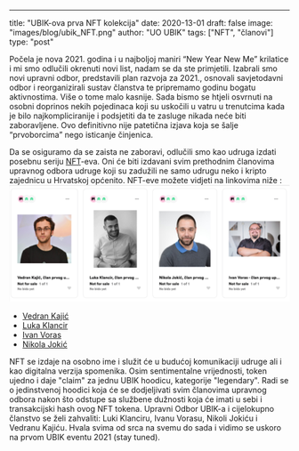 ---
title: "UBIK-ova prva NFT kolekcija"
date: 2020-13-01
draft: false
image: "images/blog/ubik_NFT.png"
author: "UO UBIK"
tags: ["NFT", "članovi"]
type: "post"

Počela je nova 2021. godina i u najboljoj maniri “New Year New Me” krilatice i mi smo odlučili okrenuti novi list, nadam se da ste primjetili. Izabrali smo novi upravni odbor, predstavili plan razvoja za 2021., osnovali savjetodavni odbor i reorganizirali sustav članstva te pripremamo godinu bogatu aktivnostima. Više o tome malo kasnije. Sada bismo se htjeli osvrnuti na osobni doprinos nekih pojedinaca koji su uskočili u vatru u trenutcima kada je bilo najkompliciranije i podsjetiti da te zasluge nikada neće biti zaboravljene. Ovo definitivno nije patetična izjava koja se šalje “prvoborcima” nego isticanje činjenica. 

Da se osiguramo da se zaista ne zaboravi, odlučili smo kao udruga izdati posebnu seriju [NFT](https://bitfalls.com/hr/2018/10/15/the-last-nft-non-fungible-token-explanation-post-youll-ever-need/)-eva. Oni će biti izdavani svim prethodnim članovima upravnog odbora udruge koji su zadužili ne samo udrugu neko i kripto zajednicu u Hrvatskoj općenito. NFT-eve možete vidjeti na linkovima niže : 
[![](images/blog/ubik_NFT.png)](https://app.rarible.com/user/0x16f0210fbc468da71d47f04e95e4804f46bc2a59/collectibles)

+ [Vedran Kajić](https://app.rarible.com/token/0x60f80121c31a0d46b5279700f9df786054aa5ee5:98187:0x16f0210fbc468da71d47f04e95e4804f46bc2a59)
+ [Luka Klancir ](https://app.rarible.com/token/0x60f80121c31a0d46b5279700f9df786054aa5ee5:98186:0x16f0210fbc468da71d47f04e95e4804f46bc2a59)
+ [Ivan Voras ](https://app.rarible.com/token/0x60f80121c31a0d46b5279700f9df786054aa5ee5:98173:0x16f0210fbc468da71d47f04e95e4804f46bc2a59)
+ [Nikola Jokić](https://app.rarible.com/token/0x60f80121c31a0d46b5279700f9df786054aa5ee5:98184:0x16f0210fbc468da71d47f04e95e4804f46bc2a59)

NFT se izdaje na osobno ime i služit će u budućoj komunikaciji udruge ali i kao digitalna verzija spomenika. Osim sentimentalne vrijednosti, token ujedno i daje "claim" za jednu UBIK hoodicu, kategorije "legendary". Radi se o jedinstvenoj hoodici koja će se dodjeljivati svim članovima upravnog odbora nakon što odstupe sa službene dužnosti koja će imati u sebi i transakcijski hash ovog NFT tokena. 
Upravni Odbor UBIK-a i cijelokupno članstvo se želi zahvaliti: Luki Klanciru, Ivanu Vorasu, Nikoli Jokiću i Vedranu Kajiću. Hvala svima od srca na svemu do sada i vidimo se uskoro na prvom UBIK eventu 2021 (stay tuned).

